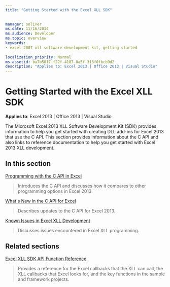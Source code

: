 ```yaml
---
title: "Getting Started with the Excel XLL SDK"
 
 
manager: soliver
ms.date: 11/16/2014
ms.audience: Developer
ms.topic: overview
keywords:
- excel 2007 xll software development kit, getting started
 
localization_priority: Normal
ms.assetid: ba7b5817-f22f-4187-8a5f-316f0fbcb9d2
description: "Applies to: Excel 2013 | Office 2013 | Visual Studio"
---
```


# Getting Started with the Excel XLL SDK

 **Applies to**: Excel 2013 | Office 2013 | Visual Studio 
  
The Microsoft Excel 2013 XLL Software Development Kit (SDK) provides information to help you get started with creating DLL add-ins for Excel 2013 that use the C API. This section provides information about the C API and also links to reference documentation to help you get started with Excel 2013 XLL development.
  
## In this section

[Programming with the C API in Excel](programming-with-the-c-api-in-excel.md)
  
> Introduces the C API and discusses how it compares to other programming options in Excel 2013.
    
[What's New in the C API for Excel](what-s-new-in-the-c-api-for-excel.md)
  
> Describes updates to the C API for Excel 2013.
    
[Known Issues in Excel XLL Development](known-issues-in-excel-xll-development.md)
  
> Discusses issues encountered in Excel XLL programming.
    
## Related sections

[Excel XLL SDK API Function Reference](excel-xll-sdk-api-function-reference.md)
  
> Provides a reference for the Excel callbacks that the XLL can call, the XLL callbacks that Excel looks for, and the key functions in the sample and framework projects.
    

